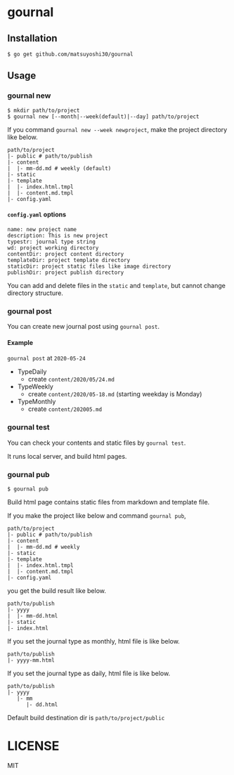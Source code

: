 # gournal

## Installation

```
$ go get github.com/matsuyoshi30/gournal
```

## Usage

### gournal new

```
$ mkdir path/to/project
$ gournal new [--month|--week(default)|--day] path/to/project
```

If you command `gournal new --week newproject`, make the project directory like below.

```
path/to/project
|- public # path/to/publish
|- content
|  |- mm-dd.md # weekly (default)
|- static
|- template
|  |- index.html.tmpl
|  |- content.md.tmpl
|- config.yaml
```

#### `config.yaml` options

```
name: new project name
description: This is new project
typestr: journal type string
wd: project working directory
contentDir: project content directory
templateDir: project template directory
staticDir: project static files like image directory
publishDir: project publish directory
```

You can add and delete files in the `static` and `template`, but cannot change directory structure.

### gournal post

You can create new journal post using `gournal post`.

#### Example

`gournal post` at `2020-05-24`

- TypeDaily
  - create `content/2020/05/24.md`
- TypeWeekly
  - create `content/2020/05-18.md` (starting weekday is Monday)
- TypeMonthly
  - create `content/202005.md`

### gournal test

You can check your contents and static files by `gournal test`.

It runs local server, and build html pages.

### gournal pub

```
$ gournal pub
```

Build html page contains static files from markdown and template file.

If you make the project like below and command `gournal pub`,

```
path/to/project
|- public # path/to/publish
|- content
|  |- mm-dd.md # weekly
|- static
|- template
|  |- index.html.tmpl
|  |- content.md.tmpl
|- config.yaml
```

you get the build result like below.

```
path/to/publish
|- yyyy
|  |- mm-dd.html
|- static
|- index.html
```

If you set the journal type as monthly, html file is like below.

```
path/to/publish
|- yyyy-mm.html
```

If you set the journal type as daily, html file is like below.

```
path/to/publish
|- yyyy
   |- mm
      |- dd.html
```

Default build destination dir is `path/to/project/public`

# LICENSE

MIT
